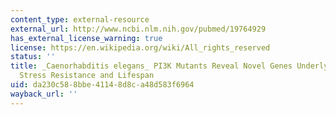 ```yaml
---
content_type: external-resource
external_url: http://www.ncbi.nlm.nih.gov/pubmed/19764929
has_external_license_warning: true
license: https://en.wikipedia.org/wiki/All_rights_reserved
status: ''
title: _Caenorhabditis elegans_ PI3K Mutants Reveal Novel Genes Underlying Exceptional
  Stress Resistance and Lifespan
uid: da230c58-8bbe-4114-8d8c-a48d583f6964
wayback_url: ''
---
```

